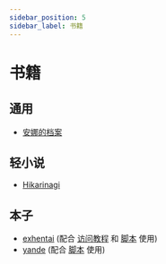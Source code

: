 ```yaml
---
sidebar_position: 5
sidebar_label: 书籍
---
```

# 书籍

## 通用

- [安娜的档案](https://zh.annas-archive.org/)

## 轻小说

- [Hikarinagi](https://www.hikarinagi.org/lightnovel)

## 本子

- [exhentai](https://nicebowl.fun/11) (配合 [访问教程](https://nicebowl.fun/11) 和 [脚本](https://greasyfork.org/zh-CN/scripts/397848-comic-looms) 使用)
- [yande](https://yande.re/post) (配合 [脚本](https://sleazyfork.org/zh-CN/scripts/421970-yande-re-%E7%AE%80%E4%BD%93%E4%B8%AD%E6%96%87) 使用)
